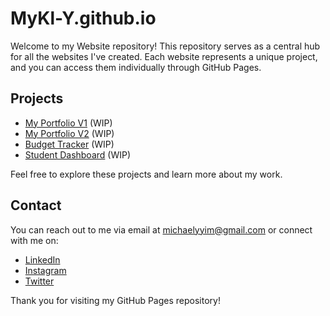 # MyKl-Y.github.io
Welcome to my Website repository! This repository serves as a central hub for all the websites I've created. Each website represents a unique project, and you can access them individually through GitHub Pages.

## Projects

- [My Portfolio V1](https://MyKl-Y.github.io/Portfolio/index.html) (WIP)
- [My Portfolio V2](https://MyKl-Y.github.io/Portfolio/test.html) (WIP)
- [Budget Tracker](https://MyKl-Y.github.io/Budget-Tracker/public/index.html) (WIP)
- [Student Dashboard](https://MyKl-Y.github.io/Student-Dashboard/index.html) (WIP)

Feel free to explore these projects and learn more about my work.

## Contact

You can reach out to me via email at michaelyyim@gmail.com or connect with me on: 
- [LinkedIn](https://www.linkedin.com/in/michael-yim-olmos/) 
- [Instagram](https://www.instagram.com/michael.y.yim/)
- [Twitter](https://twitter.com/Mikey_Y_Yim)

Thank you for visiting my GitHub Pages repository!
